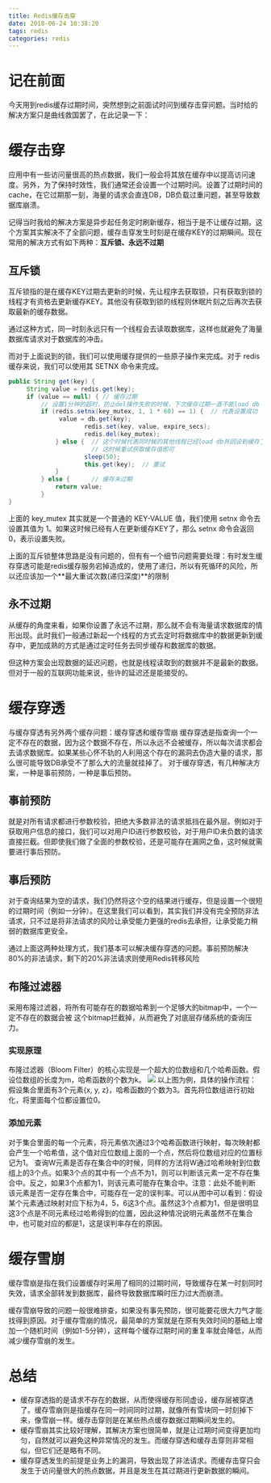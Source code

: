 ```yaml
---
title: Redis缓存击穿
date: 2018-06-24 10:38:20
tags: redis
categories: redis
---
```


# 记在前面
今天用到redis缓存过期时间，突然想到之前面试时问到缓存击穿问题。当时给的解决方案只是曲线救国罢了，在此记录一下：
<!--more-->

# 缓存击穿
应用中有一些访问量很高的热点数据，我们一般会将其放在缓存中以提高访问速度。另外，为了保持时效性，我们通常还会设置一个过期时间。设置了过期时间的cache，在它过期那一刻，海量的请求会直连DB，DB负载过重问题，甚至导致数据库崩溃。
  
记得当时我给的解决方案是异步起任务定时刷新缓存，相当于是不让缓存过期。这个方案其实解决不了全部问题，缓存击穿发生时刻是在缓存KEY的过期瞬间。现在常用的解决方式有如下两种：**互斥锁、永远不过期**
## 互斥锁
互斥锁指的是在缓存KEY过期去更新的时候，先让程序去获取锁，只有获取到锁的线程才有资格去更新缓存KEY。其他没有获取到锁的线程则休眠片刻之后再次去获取最新的缓存数据。  
  
通过这种方式，同一时刻永远只有一个线程会去读取数据库，这样也就避免了海量数据库请求对于数据库的冲击。  
  
而对于上面说到的锁，我们可以使用缓存提供的一些原子操作来完成。对于 redis 缓存来说，我们可以使用其 SETNX 命令来完成。
```java
public String get(key) {
     String value = redis.get(key);
     if (value == null) { // 缓存过期 
         // 设置1分钟的超时，防止del操作失败的时候，下次缓存过期一直不能load db
         if (redis.setnx(key_mutex, 1, 1 * 60) == 1) {  // 代表设置成功
              value = db.get(key);
                     redis.set(key, value, expire_secs);
                     redis.del(key_mutex);
             } else {  // 这个时候代表同时候的其他线程已经load db并回设到缓存了，
                       // 这时候重试获取缓存值即可
                     sleep(50);
                     this.get(key);  // 重试
             }
         } else {      // 缓存未过期 
             return value;      
         }
}
```
上面的 key_mutex 其实就是一个普通的 KEY-VALUE 值，我们使用 setnx 命令去设置其值为 1。如果这时候已经有人在更新缓存KEY了，那么 setnx 命令会返回 0，表示设置失败。
  
上面的互斥锁整体思路是没有问题的，但有有一个细节问题需要处理：有时发生缓存穿透可能是redis缓存服务宕掉造成的，使用了递归，所以有死循环的风险，所以还应该加一个**最大重试次数(递归深度)**的限制
## 永不过期
从缓存的角度来看，如果你设置了永远不过期，那么就不会有海量请求数据库的情形出现。此时我们一般通过新起一个线程的方式去定时将数据库中的数据更新到缓存中，更加成熟的方式是通过定时任务去同步缓存和数据库的数据。
  
但这种方案会出现数据的延迟问题，也就是线程读取到的数据并不是最新的数据。但对于一般的互联网功能来说，些许的延迟还是能接受的。
# 缓存穿透
与缓存穿透有另外两个缓存问题：缓存穿透和缓存雪崩
缓存穿透是指查询一个一定不存在的数据，因为这个数据不存在，所以永远不会被缓存，所以每次请求都会去请求数据库。如果某些心怀不轨的人利用这个存在的漏洞去伪造大量的请求，那么很可能导致DB承受不了那么大的流量就挂掉了。
对于缓存穿透，有几种解决方案，一种是事前预防，一种是事后预防。
## 事前预防
就是对所有请求都进行参数校验，把绝大多数非法的请求抵挡在最外层。例如对于获取用户信息的接口，我们可以对用户ID进行参数校验，对于用户ID未负数的请求直接拦截。但即使我们做了全面的参数校验，还是可能存在漏网之鱼，这时候就需要进行事后预防。

## 事后预防
对于查询结果为空的请求，我们仍然将这个空的结果进行缓存，但是设置一个很短的过期时间（例如一分钟）。在这里我们可以看到，其实我们并没有完全预防非法请求，只不过是将非法请求的风险让承受能力更强的redis去承担，让承受能力稍弱的数据库更安全。

通过上面这两种处理方式，我们基本可以解决缓存穿透的问题。事前预防解决80%的非法请求，剩下的20%非法请求则使用Redis转移风险

## 布隆过滤器
采用布隆过滤器，将所有可能存在的数据哈希到一个足够大的bitmap中，一个一定不存在的数据会被 这个bitmap拦截掉，从而避免了对底层存储系统的查询压力。
### 实现原理
布隆过滤器（Bloom Filter）的核心实现是一个超大的位数组和几个哈希函数。假设位数组的长度为m，哈希函数的个数为k。
![](/images/bloom-filter.png)
以上图为例，具体的操作流程：假设集合里面有3个元素{x, y, z}，哈希函数的个数为3。首先将位数组进行初始化，将里面每个位都设置位0。
### 添加元素
对于集合里面的每一个元素，将元素依次通过3个哈希函数进行映射，每次映射都会产生一个哈希值，这个值对应位数组上面的一个点，然后将位数组对应的位置标记为1。
查询W元素是否存在集合中的时候，同样的方法将W通过哈希映射到位数组上的3个点。如果3个点的其中有一个点不为1，则可以判断该元素一定不存在集合中。反之，如果3个点都为1，则该元素可能存在集合中。注意：此处不能判断该元素是否一定存在集合中，可能存在一定的误判率。可以从图中可以看到：假设某个元素通过映射对应下标为4，5，6这3个点。虽然这3个点都为1，但是很明显这3个点是不同元素经过哈希得到的位置，因此这种情况说明元素虽然不在集合中，也可能对应的都是1，这是误判率存在的原因。

# 缓存雪崩
缓存雪崩是指在我们设置缓存时采用了相同的过期时间，导致缓存在某一时刻同时失效，请求全部转发到数据库，最终导致数据库瞬时压力过大而崩溃。

缓存雪崩导致的问题一般很难排查，如果没有事先预防，很可能要花很大力气才能找得到原因。对于缓存雪崩的情况，最简单的方案就是在原有失效时间的基础上增加一个随机时间（例如1-5分钟），这样每个缓存过期时间的重复率就会降低，从而减少缓存雪崩的发生。

# 总结
* 缓存穿透指的是请求不存在的数据，从而使得缓存形同虚设，缓存层被穿透了。缓存雪崩则是指缓存在同一时间同时过期，就像所有雪块同一时刻掉下来，像雪崩一样。缓存击穿则是在某些热点缓存数据过期瞬间发生的。
* 缓存雪崩其实比较好理解，其解决方案也很简单，就是让过期时间变得更加均匀，自然就可以避免这种异常情况的发生。而缓存穿透和缓存击穿则非常相似，但它们还是略有不同。
* 缓存穿透发生的前提是业务上的漏洞，导致出现了非法请求。而缓存击穿只会发生于访问量很大的热点数据，并且是发生在其过期进行更新数据的瞬间。